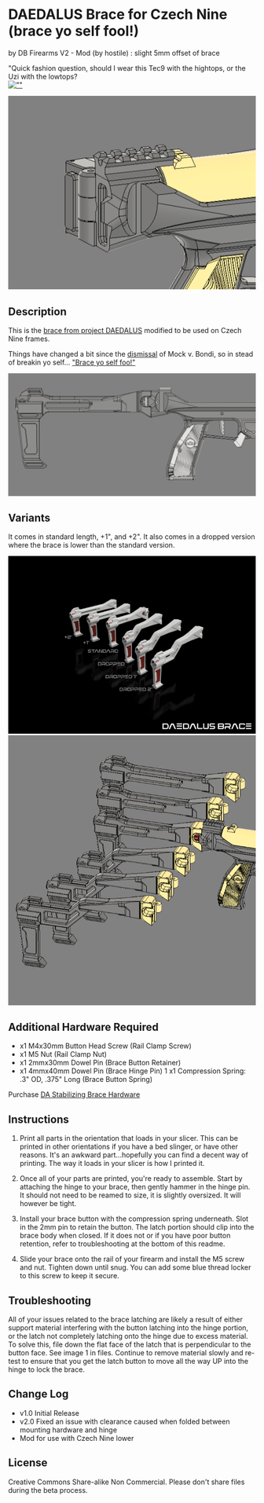 # DAEDALUS Brace for Czech Nine (brace yo self fool!)
by DB Firearms
V2 - Mod (by hostile) : slight 5mm offset of brace

"Quick fashion question, should I wear this Tec9 with the hightops, or the Uzi with the lowtops?<br>
[![""](https://img.youtube.com/vi/78o5YE9A0MU/0.jpg)](https://www.youtube.com/watch?v=78o5YE9A0MU)

<p align="left">
  <img src="https://raw.githubusercontent.com/MAVProxyUser/Interdynamic-Intratec-Daedalus-Brace-Adapter/refs/heads/main/DAEDALUS%20Brace%20render%203.png" alt="">
</p>

## Description
This is the [brace from project DAEDALUS](https://odysee.com/@db-firearms:4/DAEDALUS-Brace-Beta-1:b) modified to be used on Czech Nine frames.

Things have changed a bit since the [dismissal](https://assets.nationbuilder.com/firearmspolicycoalition/pages/6710/attachments/original/1752787292/2025.07.17_080_Stipulation_of_Dismissal.pdf?1752787292) of Mock v. Bondi, so in stead of breakin yo self... ["Brace yo self foo!"](https://www.youtube.com/watch?v=vyoSQsuR28s&t=8s)

<p align="left">
  <img src="https://raw.githubusercontent.com/MAVProxyUser/Interdynamic-Intratec-Daedalus-Brace-Adapter/refs/heads/main/DAEDALUS%20Brace%20render%204.png" alt="">
</p>

## Variants
It comes in standard length, +1", and +2". It also comes in a dropped version where the brace is lower than the standard version. 

<p align="left">
  <img src="https://raw.githubusercontent.com/MAVProxyUser/Interdynamic-Intratec-Daedalus-Brace-Adapter/refs/heads/main/DAEDALUS%20Brace%20render%201.png" alt=""><br>


  <img src="https://raw.githubusercontent.com/MAVProxyUser/Interdynamic-Intratec-Daedalus-Brace-Adapter/refs/heads/main/DAEDALUS%20Brace%20Czech%20Nine%20render.png" alt="">
</p>

## Additional Hardware Required
- x1 M4x30mm Button Head Screw (Rail Clamp Screw)
- x1 M5 Nut (Rail Clamp Nut)
- x1 2mmx30mm Dowel Pin (Brace Button Retainer)
- x1 4mmx40mm Dowel Pin (Brace Hinge Pin)
1 x1 Compression Spring: .3" OD, .375" Long (Brace Button Spring)

Purchase [DA Stabilizing Brace Hardware](https://dbdesignworks.com/store/p/da-brace)

## Instructions
1. Print all parts in the orientation that loads in your slicer. This can be printed in other orientations if you have a bed slinger, or have other reasons. It's an awkward part...hopefully you can find a decent way of printing. The way it loads in your slicer is how I printed it.

2. Once all of your parts are printed, you're ready to assemble. Start by attaching the hinge to your brace, then gently hammer in the hinge pin. It should not need to be reamed to size, it is slightly oversized. It will however be tight. 

3. Install your brace button with the compression spring underneath. Slot in the 2mm pin to retain the button. The latch portion should clip into the brace body when closed. If it does not or if you have poor button retention, refer to troubleshooting at the bottom of this readme.

4. Slide your brace onto the rail of your firearm and install the M5 screw and nut. Tighten down until snug. You can add some blue thread locker to this screw to keep it secure. 
## Troubleshooting
All of your issues related to the brace latching are likely a result of either support material interfering with the button latching into the hinge portion, or the latch not completely latching onto the hinge due to excess material. To solve this, file down the flat face of the latch that is perpendicular to the button face. See image 1 in files. Continue to remove material slowly and re-test to ensure that you get the latch button to move all the way UP into the hinge to lock the brace. 
## Change Log

- v1.0 Initial Release
- v2.0 Fixed an issue with clearance caused when folded between mounting hardware and hinge
- Mod for use with Czech Nine lower

## License
Creative Commons Share-alike Non Commercial. Please don't share files during the beta process.


